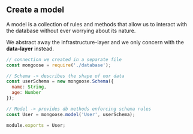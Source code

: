 ## Create a model

A model is a collection of rules and methods that allow us to interact with the database without ever worrying about its nature.

We abstract away the infrastructure-layer and we only concern with the **data-layer** instead.

```js
// connection we created in a separate file
const mongoose = require('./database');

// Schema -> describes the shape of our data
const userSchema = new mongoose.Schema({
  name: String,
  age: Number
});

// Model -> provides db methods enforcing schema rules
const User = mongoose.model('User', userSchema);

module.exports = User;
```
